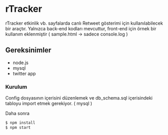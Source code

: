 # rTracker

rTracker etkinlik vb. sayfalarda canlı Retweet gösterimi için kullanılabilecek bir araçtır. Yalnızca back-end kodları mevcuttur, front-end için örnek bir kullanım eklenmiştir ( sample.html -> sadece console.log )

## Gereksinimler

*   node.js
*   mysql
*   twitter app


### Kurulum

Config dosyasının içerisini düzenlemek ve db_schema.sql içerisindeki tabloyu import etmek gerekiyor. ( mysql )

Daha sonra

```sh
$ npm install
$ npm start

```
